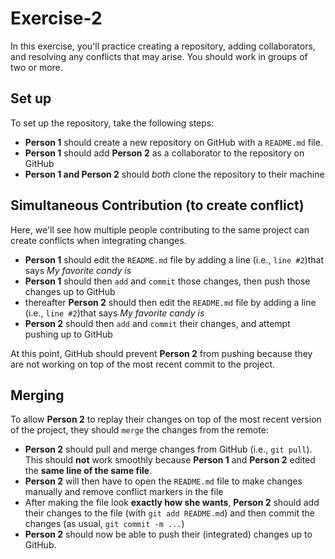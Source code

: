 # Exercise-2

In this exercise, you'll practice creating a repository, adding
collaborators, and resolving any conflicts that may arise. You should
work in groups of two or more.

## Set up

To set up the repository, take the following steps:

- **Person 1** should create a new repository on GitHub with a `README.md` file.
- **Person 1** should add **Person 2** as a collaborator to the repository on GitHub
- **Person 1 and Person 2** should _both_ clone the repository to their machine

## Simultaneous Contribution (to create conflict)

Here, we'll see how multiple people contributing to the same project
can create conflicts when integrating changes.

- **Person 1** should edit the `README.md` file by adding a line
  (i.e., `line #2`)that says _My favorite candy is <candy>_
- **Person 1** should then `add` and `commit` those changes, then push
  those changes up to GitHub
- thereafter **Person 2** should then edit the `README.md` file by adding a line
  (i.e., `line #2`)that says _My favorite candy is <candy>_
- **Person 2** should then `add` and `commit` their changes, and
  attempt pushing up to GitHub

At this point, GitHub should prevent **Person 2** from pushing because
they are not working on top of the most recent commit to the project.

## Merging

To allow **Person 2** to replay their changes on top of the most
recent version of the project, they should `merge` the changes from
the remote:

- **Person 2** should pull and merge changes from GitHub (i.e., `git
  pull`). This should **not** work smoothly
  because **Person 1** and **Person 2** edited the **same line of the
  same file**.
- **Person 2** will then have to open the `README.md` file to make
  changes manually and remove conflict markers in the file
- After making the file look **exactly how she wants**, **Person 2**
  should add their changes to the file (with `git add README.md`) and then
  commit the changes (as usual, `git commit -m ...`)
- **Person 2** should now be able to push their (integrated) changes up to GitHub.
